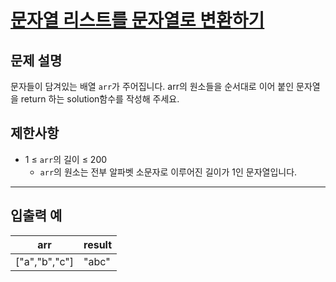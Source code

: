 # [문자열 리스트를 문자열로 변환하기](https://school.programmers.co.kr/learn/courses/30/lessons/181941)

## 문제 설명

문자들이 담겨있는 배열 `arr`가 주어집니다. arr의 원소들을 순서대로 이어 붙인 문자열을 return 하는 solution함수를 작성해 주세요.

## 제한사항

- 1 ≤ `arr`의 길이 ≤ 200
  - `arr`의 원소는 전부 알파벳 소문자로 이루어진 길이가 1인 문자열입니다.

---

## 입출력 예

| arr           | result |
| ------------- | ------ |
| ["a","b","c"] | "abc"  |

